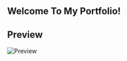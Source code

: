 ## Welcome To My Portfolio!

## Preview
![Preview](https://i.ibb.co/k6z5BT6/Screen-Shot-2019-05-25-at-2-11-31-AM.png)